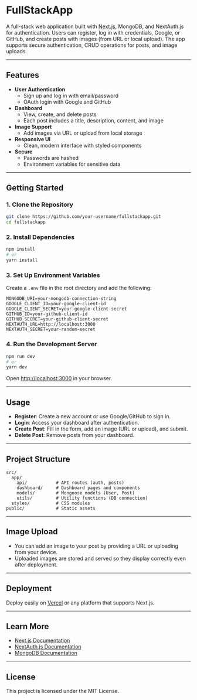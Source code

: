 # FullStackApp

A full-stack web application built with [Next.js](https://nextjs.org), MongoDB, and NextAuth.js for authentication. Users can register, log in with credentials, Google, or GitHub, and create posts with images (from URL or local upload). The app supports secure authentication, CRUD operations for posts, and image uploads.

---

## Features

- **User Authentication**
  - Sign up and log in with email/password
  - OAuth login with Google and GitHub
- **Dashboard**
  - View, create, and delete posts
  - Each post includes a title, description, content, and image
- **Image Support**
  - Add images via URL or upload from local storage
- **Responsive UI**
  - Clean, modern interface with styled components
- **Secure**
  - Passwords are hashed
  - Environment variables for sensitive data

---

## Getting Started

### 1. Clone the Repository

```bash
git clone https://github.com/your-username/fullstackapp.git
cd fullstackapp
```

### 2. Install Dependencies

```bash
npm install
# or
yarn install
```

### 3. Set Up Environment Variables

Create a `.env` file in the root directory and add the following:

```env
MONGODB_URI=your-mongodb-connection-string
GOOGLE_CLIENT_ID=your-google-client-id
GOOGLE_CLIENT_SECRET=your-google-client-secret
GITHUB_ID=your-github-client-id
GITHUB_SECRET=your-github-client-secret
NEXTAUTH_URL=http://localhost:3000
NEXTAUTH_SECRET=your-random-secret
```

### 4. Run the Development Server

```bash
npm run dev
# or
yarn dev
```

Open [http://localhost:3000](http://localhost:3000) in your browser.

---

## Usage

- **Register**: Create a new account or use Google/GitHub to sign in.
- **Login**: Access your dashboard after authentication.
- **Create Post**: Fill in the form, add an image (URL or upload), and submit.
- **Delete Post**: Remove posts from your dashboard.

---

## Project Structure

```
src/
  app/
    api/           # API routes (auth, posts)
    dashboard/     # Dashboard pages and components
    models/        # Mongoose models (User, Post)
    utils/         # Utility functions (DB connection)
  styles/          # CSS modules
public/            # Static assets
```

---

## Image Upload

- You can add an image to your post by providing a URL or uploading from your device.
- Uploaded images are stored and served so they display correctly even after deployment.

---

## Deployment

Deploy easily on [Vercel](https://vercel.com/) or any platform that supports Next.js.

---

## Learn More

- [Next.js Documentation](https://nextjs.org/docs)
- [NextAuth.js Documentation](https://next-auth.js.org/)
- [MongoDB Documentation](https://docs.mongodb.com/)

---

## License

This project is licensed under the MIT License.
